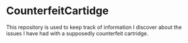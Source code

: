 # CounterfeitCartidge
This repository is used to keep track of information I discover about the issues I have had with a supposedly counterfeit cartridge.
